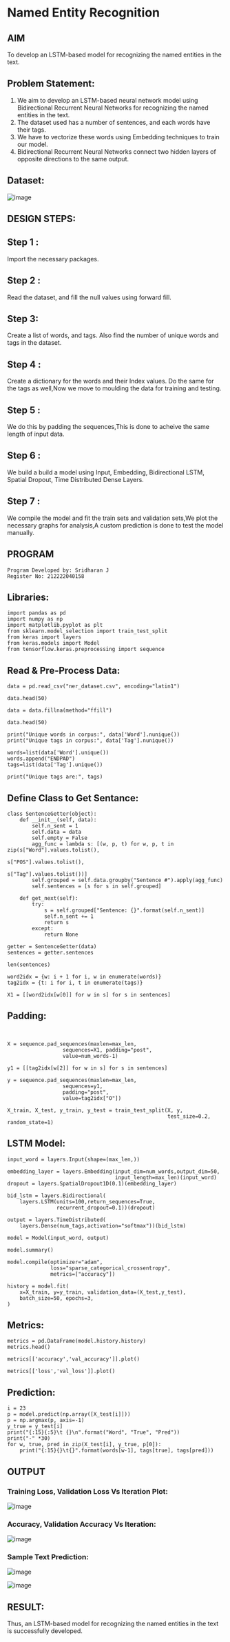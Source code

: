 # Named Entity Recognition

## AIM

To develop an LSTM-based model for recognizing the named entities in the text.

## Problem Statement:
1. We aim to develop an LSTM-based neural network model using Bidirectional Recurrent Neural Networks for recognizing the named entities in the text.
2. The dataset used has a number of sentences, and each words have their tags.
3. We have to vectorize these words using Embedding techniques to train our model.
4. Bidirectional Recurrent Neural Networks connect two hidden layers of opposite directions to the same output.
## Dataset:

![image](https://github.com/SOMEASVAR/named-entity-recognition/assets/93434149/ec7a565b-12d7-4a92-874f-4b45112b2dba)

## DESIGN STEPS:
## Step 1 : 
Import the necessary packages.

## Step 2 : 
Read the dataset, and fill the null values using forward fill.

## Step 3: 
Create a list of words, and tags. Also find the number of unique words and tags in the dataset.

## Step 4 : 

Create a dictionary for the words and their Index values. Do the same for the tags as well,Now we move to moulding the data for training and testing.

## Step 5 : 
We do this by padding the sequences,This is done to acheive the same length of input data.

## Step 6 : 
We build a build a model using Input, Embedding, Bidirectional LSTM, Spatial Dropout, Time Distributed Dense Layers.

## Step 7 : 
We compile the model and fit the train sets and validation sets,We plot the necessary graphs for analysis,A custom prediction is done to test the model manually.


## PROGRAM
```
Program Developed by: Sridharan J
Register No: 212222040158
```
## Libraries:
```
import pandas as pd
import numpy as np
import matplotlib.pyplot as plt
from sklearn.model_selection import train_test_split
from keras import layers
from keras.models import Model
from tensorflow.keras.preprocessing import sequence
```
## Read & Pre-Process Data:
```
data = pd.read_csv("ner_dataset.csv", encoding="latin1")

data.head(50)

data = data.fillna(method="ffill")

data.head(50)

print("Unique words in corpus:", data['Word'].nunique())
print("Unique tags in corpus:", data['Tag'].nunique())

words=list(data['Word'].unique())
words.append("ENDPAD")
tags=list(data['Tag'].unique())

print("Unique tags are:", tags)
```
## Define Class to Get Sentance:
```
class SentenceGetter(object):
    def __init__(self, data):
        self.n_sent = 1
        self.data = data
        self.empty = False
        agg_func = lambda s: [(w, p, t) for w, p, t in zip(s["Word"].values.tolist(),
                                                           s["POS"].values.tolist(),
                                                           s["Tag"].values.tolist())]
        self.grouped = self.data.groupby("Sentence #").apply(agg_func)
        self.sentences = [s for s in self.grouped]
    
    def get_next(self):
        try:
            s = self.grouped["Sentence: {}".format(self.n_sent)]
            self.n_sent += 1
            return s
        except:
            return None

getter = SentenceGetter(data)
sentences = getter.sentences

len(sentences)

word2idx = {w: i + 1 for i, w in enumerate(words)}
tag2idx = {t: i for i, t in enumerate(tags)}

X1 = [[word2idx[w[0]] for w in s] for s in sentences]
```
## Padding:
```


X = sequence.pad_sequences(maxlen=max_len,
                  sequences=X1, padding="post",
                  value=num_words-1)

y1 = [[tag2idx[w[2]] for w in s] for s in sentences]

y = sequence.pad_sequences(maxlen=max_len,
                  sequences=y1,
                  padding="post",
                  value=tag2idx["O"])

X_train, X_test, y_train, y_test = train_test_split(X, y,
                                                    test_size=0.2, random_state=1)
```
## LSTM Model:
```
input_word = layers.Input(shape=(max_len,))

embedding_layer = layers.Embedding(input_dim=num_words,output_dim=50,
                                   input_length=max_len)(input_word)
dropout = layers.SpatialDropout1D(0.1)(embedding_layer)

bid_lstm = layers.Bidirectional(
    layers.LSTM(units=100,return_sequences=True,
                recurrent_dropout=0.1))(dropout)

output = layers.TimeDistributed(
    layers.Dense(num_tags,activation="softmax"))(bid_lstm)

model = Model(input_word, output)  

model.summary()

model.compile(optimizer="adam",
              loss="sparse_categorical_crossentropy",
              metrics=["accuracy"])

history = model.fit(
    x=X_train, y=y_train, validation_data=(X_test,y_test),
    batch_size=50, epochs=3,
)
```
## Metrics:
```
metrics = pd.DataFrame(model.history.history)
metrics.head()

metrics[['accuracy','val_accuracy']].plot()

metrics[['loss','val_loss']].plot()
```
## Prediction:
```
i = 23
p = model.predict(np.array([X_test[i]]))
p = np.argmax(p, axis=-1)
y_true = y_test[i]
print("{:15}{:5}\t {}\n".format("Word", "True", "Pred"))
print("-" *30)
for w, true, pred in zip(X_test[i], y_true, p[0]):
    print("{:15}{}\t{}".format(words[w-1], tags[true], tags[pred]))
```

## OUTPUT

### Training Loss, Validation Loss Vs Iteration Plot:
![image](https://github.com/SOMEASVAR/named-entity-recognition/assets/93434149/42cfe848-fc95-4c28-a8bd-2a2113a1c0ad)
### Accuracy, Validation Accuracy Vs Iteration:
![image](https://github.com/SOMEASVAR/named-entity-recognition/assets/93434149/c05fc771-3592-4ed8-95c0-a76e8a724bdc)


### Sample Text Prediction:
![image](https://github.com/SOMEASVAR/named-entity-recognition/assets/93434149/c2cb0c03-e7b8-4081-b2af-f8d8ad436755)




![image](https://github.com/SOMEASVAR/named-entity-recognition/assets/93434149/54dcc8f1-59b2-4996-916c-247bcaa666f7)


## RESULT:
Thus, an LSTM-based model for recognizing the named entities in the text is successfully developed.
